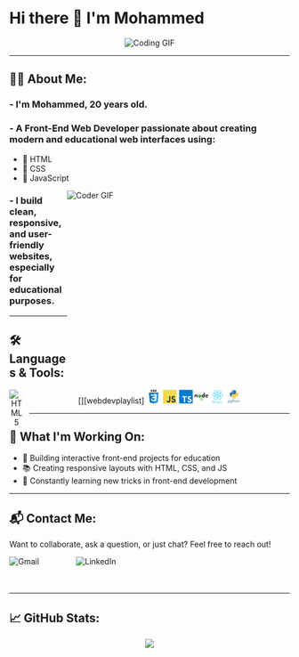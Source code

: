 # Hi there 👋 I'm Mohammed

<div align="center">
<img height="300" width="700" alt="Coding GIF" src="https://github.com/Xx-Ashutosh-xX/Xx-Ashutosh-xX/blob/master/assets/208593.gif">
</div>

---

## 👨‍💻 About Me:

### - I'm Mohammed, 20 years old.  
### - A Front-End Web Developer passionate about creating modern and educational web interfaces using:
- 🔸 HTML  
- 🔸 CSS  
- 🔸 JavaScript  

<img height="300" width="400" align="right" src="https://github.com/Xx-Ashutosh-xX/Xx-Ashutosh-xX/blob/master/assets/1936.gif" alt="Coder GIF">

### - I build clean, responsive, and user-friendly websites, especially for educational purposes.

---

## 🛠️ Languages & Tools:

<div align="center">

[<img align="left" alt="HTML5" width="26px" src="https://cdn.jsdelivr.net/gh/devicons/devicon/icons/html5/html5-original.svg" style="padding-right:10px;" />][webdevplaylist]
<img src="https://raw.githubusercontent.com/devicons/devicon/master/icons/css3/css3-original-wordmark.svg" alt="css3" width="25" height="25" />
<img src="https://raw.githubusercontent.com/devicons/devicon/master/icons/javascript/javascript-original.svg" alt="javascript" width="25" height="25" />
<img src="https://raw.githubusercontent.com/devicons/devicon/master/icons/typescript/typescript-original.svg" alt="typescript" width="25" height="25" />
<img src="https://raw.githubusercontent.com/devicons/devicon/master/icons/nodejs/nodejs-original-wordmark.svg" alt="nodejs" width="25" height="25" />
<img src="https://raw.githubusercontent.com/devicons/devicon/master/icons/react/react-original-wordmark.svg" alt="react" width="25" height="25" />
<img src="https://raw.githubusercontent.com/devicons/devicon/master/icons/python/python-original-wordmark.svg" alt="python" width="25" height="25" />

</div>

---

## 🚀 What I'm Working On:

- 🔧 Building interactive front-end projects for education  
- 📚 Creating responsive layouts with HTML, CSS, and JS  
- 🌱 Constantly learning new tricks in front-end development  

---

## 📬 Contact Me:

Want to collaborate, ask a question, or just chat? Feel free to reach out!

<a href="mailto:youremail@example.com">
 <img align="left" alt="Gmail" width="120" src="https://github.com/Xx-Ashutosh-xX/Xx-Ashutosh-xX/blob/master/assets/icons/gmail.png" />
</a>

<a href="https://www.linkedin.com/in/your-profile">
  <img align="left" alt="LinkedIn" width="130" src="https://github.com/Xx-Ashutosh-xX/Xx-Ashutosh-xX/blob/master/assets/icons/linkedin.png" />
</a>

<br><br><br>

---

## 📈 GitHub Stats:

<p align="center">
  <img src="https://github-readme-stats.vercel.app/api?username=your-github-username&show_icons=true&theme=radical" />
</p>
